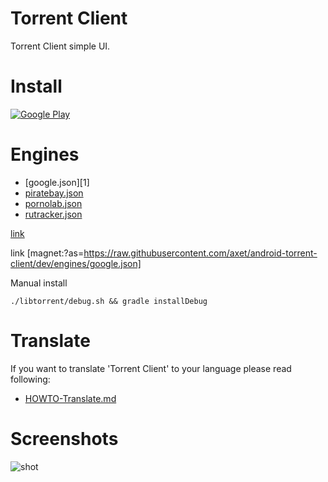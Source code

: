 # Torrent Client

Torrent Client simple UI.

# Install

[![ Google Play](docs/google-play-badge.png)](https://play.google.com/store/apps/details?id=com.github.axet.torrentclient) 

# Engines

  * [google.json][1]
  * [piratebay.json](magnet://?as=https://raw.githubusercontent.com/axet/android-torrent-client/dev/engines/piratebay.json)
  * [pornolab.json](magnet://as=https://raw.githubusercontent.com/axet/android-torrent-client/dev/engines/pornolab.json)
  * [rutracker.json](magnet:?as=https://raw.githubusercontent.com/axet/android-torrent-client/dev/engines/rutracker.json)

<a href="magnet:?as=https://raw.githubusercontent.com/axet/android-torrent-client/dev/engines/google.json">link</a>

link [magnet:?as=https://raw.githubusercontent.com/axet/android-torrent-client/dev/engines/google.json]

Manual install

    ./libtorrent/debug.sh && gradle installDebug

# Translate

If you want to translate 'Torrent Client' to your language  please read following:

  * [HOWTO-Translate.md](/docs/HOWTO-Translate.md)

# Screenshots

![shot](/docs/shot.png)
